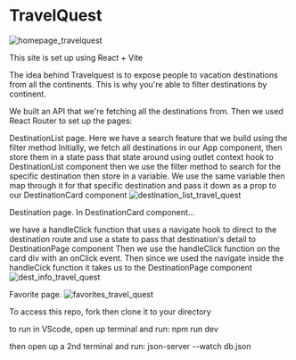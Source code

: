 # TravelQuest

![homepage_travelquest](https://github.com/jerrizzy/travel-quest/assets/37149800/cbcec719-4747-48d4-90d9-5e83aaca938f)

This site is set up using React + Vite

The idea behind Travelquest is to expose people to vacation destinations from all the continents.
This is why you're able to filter destinations by continent.

We built an API that we're fetching all the destinations from. 
Then we used React Router to set up the pages:

DestinationList page.
Here we have a search feature that we build using the filter method
Initially, we fetch all destinations in our App component, then store them in a state
pass that state around using outlet context hook to DestinationList component
then we use the filter method to search for the specific destination then store in a variable.
We use the same variable then map through it for that specific destination and pass it down as a prop to our DestinationCard component
![destination_list_travel_quest](https://github.com/jerrizzy/travel-quest/assets/37149800/2a7b3aa9-eedf-4baa-92e9-678b8340fb80)

Destination page.
In DestinationCard component...

we have a handleClick function that uses a navigate hook to direct to the destination route and use a state to pass that destination's detail to DestinationPage component
Then we use the handleClick function on the card div with an onClick event. Then since we used the navigate inside the handleCick function it takes us to the DestinationPage component
![dest_info_travel_quest](https://github.com/jerrizzy/travel-quest/assets/37149800/07f070e3-3a8a-4d3c-8df6-1d659f847474)

Favorite page.
![favorites_travel_quest](https://github.com/jerrizzy/travel-quest/assets/37149800/f4792db7-ff4d-4a6a-89d7-d32fea3fe569)


To access this repo, fork then clone it to your directory

to run in VScode, open up terminal and run:
npm run dev

then open up a 2nd terminal and run:
json-server --watch db.json
